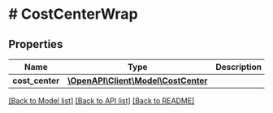 # # CostCenterWrap

## Properties

Name | Type | Description | Notes
------------ | ------------- | ------------- | -------------
**cost_center** | [**\OpenAPI\Client\Model\CostCenter**](CostCenter.md) |  | [optional]

[[Back to Model list]](../../README.md#models) [[Back to API list]](../../README.md#endpoints) [[Back to README]](../../README.md)
